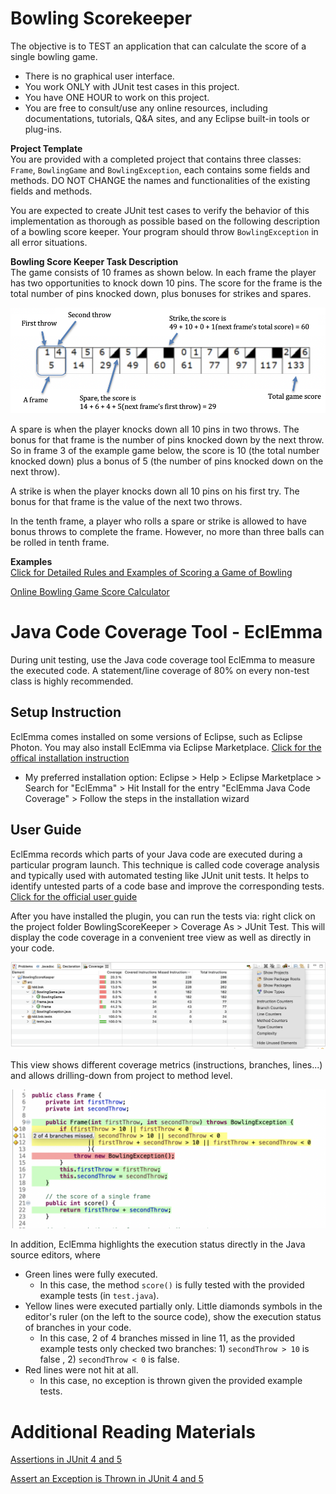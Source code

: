 Bowling Scorekeeper
===
The objective is to TEST an application that can calculate the score of a single bowling game.
- There is no graphical user interface.  
- You work ONLY with JUnit test cases in this project.
- You have ONE HOUR to work on this project.
- You are free to consult/use any online resources, including documentations, tutorials, Q&A sites, and any Eclipse built-in tools or plug-ins.
 

**Project Template**  
You are provided with a completed project that contains three classes: `Frame`, `BowlingGame` and `BowlingException`, each contains some fields and methods. DO NOT CHANGE the names and functionalities of the existing fields and methods.

You are expected to create JUnit test cases to verify the behavior of this implementation as thorough as possible based on the following description of a bowling score keeper. Your program should throw `BowlingException` in all error situations. 

**Bowling Score Keeper Task Description**  
The game consists of 10 frames as shown below. In each frame the player has two opportunities to knock down 10 pins. The score for the frame is the total number of pins knocked down, plus bonuses for strikes and spares.

![ExampleImage](https://github.com/ginaBai/BSK/blob/master/BowlingScoreKeeper/BowlingScoreKeeperExample.png)

A spare is when the player knocks down all 10 pins in two throws. The bonus for that frame is the number of pins knocked down by the next throw. So in frame 3 of the example game below, the score is 10 (the total number knocked down) plus a bonus of 5 (the number of pins knocked down on the next throw).

A strike is when the player knocks down all 10 pins on his first try. The bonus for that frame is the value of the next two throws. 

In the tenth frame, a player who rolls a spare or strike is allowed to have bonus throws to complete the frame. However, no more than three balls can be rolled in tenth frame.

**Examples**  
[Click for Detailed Rules and Examples of Scoring a Game of Bowling](https://slocums.homestead.com/gamescore.html)

[Online Bowling Game Score Calculator](https://bowlinggenius.com)


# Java Code Coverage Tool - EclEmma
During unit testing, use the Java code coverage tool EclEmma to measure the executed code. A statement/line coverage of 80% on every non-test class is highly recommended. 

## Setup Instruction
EclEmma comes installed on some versions of Eclipse, such as Eclipse Photon. You may also install EclEmma via Eclipse Marketplace. [Click for the offical installation instruction](https://www.eclemma.org/installation.html)  

- My preferred installation option: Eclipse > Help > Eclipse Marketplace > Search for "EclEmma" > Hit Install for the entry "EclEmma Java Code Coverage" > Follow the steps in the installation wizard

## User Guide
EclEmma records which parts of your Java code are executed during a particular program launch. This technique is called code coverage analysis and typically used with automated testing like JUnit unit tests. It helps to identify untested parts of a code base and improve the corresponding tests. [Click for the official user guide](https://www.eclemma.org/userdoc/index.html)

After you have installed the plugin, you can run the tests via: right click on the project folder BowlingScoreKeeper > Coverage As > JUnit Test. This will display the code coverage in a convenient tree view as well as directly in your code.

![TreeView](https://github.com/ginaBai/BSK/blob/master/BowlingScoreKeeper/EclEmmaTreeView.png)

This view shows different coverage metrics (instructions, branches, lines...) and allows drilling-down from project to method level.

![CodeView](https://github.com/ginaBai/BSK/blob/master/BowlingScoreKeeper/EclEmmaCodeView.png)

In addition, EclEmma highlights the execution status directly in the Java source editors, where
- Green lines were fully executed. 
  - In this case, the method `score()` is fully tested with the provided example tests (in `test.java`).
- Yellow lines were executed partially only. Little diamonds symbols in the editor's ruler (on the left to the source code), show the execution status of branches in your code. 
  - In this case, 2 of 4 branches missed in line 11, as the provided example tests only checked two branches: 1) `secondThrow > 10` is false , 2) `secondThrow < 0` is false.
- Red lines were not hit at all. 
  - In this case, no exception is thrown given the provided example tests. 

# Additional Reading Materials
[Assertions in JUnit 4 and 5](https://www.baeldung.com/junit-assertions)

[Assert an Exception is Thrown in JUnit 4 and 5](https://www.baeldung.com/junit-assert-exception)

